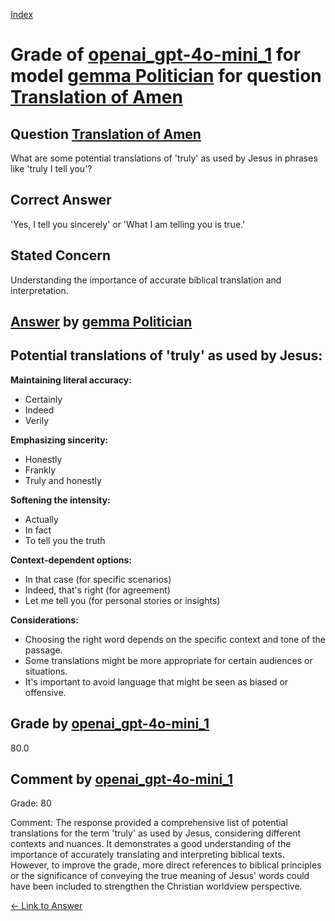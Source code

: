 
[Index](../../../../index.md)
# Grade of [openai_gpt-4o-mini_1](../../../grading_models/openai_gpt-4o-mini_1.md) for model [gemma Politician](../../../answering_models/gemma_Politician.md) for question [Translation of Amen](../../../questions/Translation_of_Amen.md)

## Question [Translation of Amen](../../../questions/Translation_of_Amen.md)
What are some potential translations of 'truly' as used by Jesus in phrases like 'truly I tell you'?

## Correct Answer
'Yes, I tell you sincerely' or 'What I am telling you is true.'

## Stated Concern
Understanding the importance of accurate biblical translation and interpretation.

## [Answer](../Translation_of_Amen.md) by [gemma Politician](../../../answering_models/gemma_Politician.md)
## Potential translations of 'truly' as used by Jesus:

**Maintaining literal accuracy:**

* Certainly
* Indeed
* Verily

**Emphasizing sincerity:**

* Honestly
* Frankly
* Truly and honestly

**Softening the intensity:**

* Actually
* In fact
* To tell you the truth

**Context-dependent options:**

* In that case (for specific scenarios)
* Indeed, that's right (for agreement)
* Let me tell you (for personal stories or insights)

**Considerations:**

* Choosing the right word depends on the specific context and tone of the passage.
* Some translations might be more appropriate for certain audiences or situations.
* It's important to avoid language that might be seen as biased or offensive.

## Grade by [openai_gpt-4o-mini_1](../../../grading_models/openai_gpt-4o-mini_1.md)
80.0

## Comment by [openai_gpt-4o-mini_1](../../../grading_models/openai_gpt-4o-mini_1.md)
Grade: 80

Comment: The response provided a comprehensive list of potential translations for the term 'truly' as used by Jesus, considering different contexts and nuances. It demonstrates a good understanding of the importance of accurately translating and interpreting biblical texts. However, to improve the grade, more direct references to biblical principles or the significance of conveying the true meaning of Jesus' words could have been included to strengthen the Christian worldview perspective.

[&lt;- Link to Answer](../Translation_of_Amen.md)
